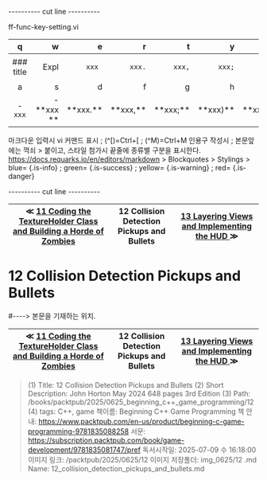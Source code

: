
---------- cut line ----------

ff-func-key-setting.vi

| q     | w     | e     | r     | t     | y     | u     | i     | o     | p     |
:------:|------:|------:|------:|------:|------:|------:|------:|------:|------:|
|### title | ``` ``` Expl| `xxx `|`xxx.`|`xxx,`|`xxx;`|`xxx)`|`xxx:`|`xxx}`| 없 음 |
| a     | s     | d     | f     | g     | h     | j     | k     | l     |
|- `xxx`|- \*\*xxx \*\*| \*\*xxx.\*\*| \*\*xxx,\*\*| \*\*xxx;\*\*| \*\*xxx)\*\*| \*\*xxx:\*\*| \*\*xxx}\*\*|

마크다운 입력시 vi 커맨드 표시 ; (^[)=Ctrl+[ ; (^M)=Ctrl+M
인용구 작성시 ; 본문앞에는 꺽쇠 > 붙이고, 스타일 첨가시 끝줄에 종류별 구분을 표시한다.
https://docs.requarks.io/en/editors/markdown > Blockquotes > Stylings >
blue= {.is-info} ; green= {.is-success} ; yellow= {.is-warning} ; red= {.is-danger}

---------- cut line ----------

| ≪ [ 11 Coding the TextureHolder Class and Building a Horde of Zombies ](/books/packtpub/2025/0625_beginning_c++_game_programming/11) | 12 Collision Detection Pickups and Bullets | [ 13 Layering Views and Implementing the HUD ](/books/packtpub/2025/0625_beginning_c++_game_programming/13) ≫ |
|:----:|:----:|:----:|

# 12 Collision Detection Pickups and Bullets
#----> 본문을 기재하는 위치.



| ≪ [ 11 Coding the TextureHolder Class and Building a Horde of Zombies ](/books/packtpub/2025/0625_beginning_c++_game_programming/11) | 12 Collision Detection Pickups and Bullets | [ 13 Layering Views and Implementing the HUD ](/books/packtpub/2025/0625_beginning_c++_game_programming/13) ≫ |
|:----:|:----:|:----:|

> (1) Title: 12 Collision Detection Pickups and Bullets
> (2) Short Description: John Horton May 2024 648 pages 3rd Edition
> (3) Path: /books/packtpub/2025/0625_beginning_c++_game_programming/12
> (4) tags: C++, game
> 책이름: Beginning C++ Game Programming
> 책 안내: https://www.packtpub.com/en-us/product/beginning-c-game-programming-9781835088258
> 서문: https://subscription.packtpub.com/book/game-development/9781835081747/pref
> 독서시작일: 2025-07-09 수 16:18:00
> 이미지 링크: /packtpub/2025/0625/12
> 이미지 저장폴더: img_0625/12
> .md Name: 12_collision_detection_pickups_and_bullets.md

